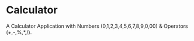 # Calculator
A Calculator Application with Numbers (0,1,2,3,4,5,6,7,8,9,0,00) &amp; Operators (+,-,%,*,/).
